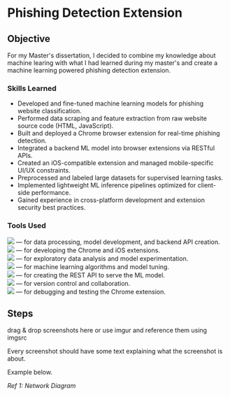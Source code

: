 # Phishing Detection Extension

## Objective

For my Master's dissertation, I decided to combine my knowledge about machine learing with what I had learned during my master's and create a machine learning powered phishing detection extension.

### Skills Learned

- Developed and fine-tuned machine learning models for phishing website classification.
- Performed data scraping and feature extraction from raw website source code (HTML, JavaScript).
- Built and deployed a Chrome browser extension for real-time phishing detection.
- Integrated a backend ML model into browser extensions via RESTful APIs.
- Created an iOS-compatible extension and managed mobile-specific UI/UX constraints.
- Preprocessed and labeled large datasets for supervised learning tasks.
- Implemented lightweight ML inference pipelines optimized for client-side performance.
- Gained experience in cross-platform development and extension security best practices.


### Tools Used

<img src="https://img.shields.io/badge/-Python-3776AB?&style=for-the-badge&logo=python&logoColor=white" /> — for data processing, model development, and backend API creation. <br>
<img src="https://img.shields.io/badge/-JavaScript-F7DF1E?&style=for-the-badge&logo=javascript&logoColor=black" /> — for developing the Chrome and iOS extensions. <br>
<img src="https://img.shields.io/badge/-Jupyter_Notebook-F37626?&style=for-the-badge&logo=jupyter&logoColor=white" /> — for exploratory data analysis and model experimentation. <br>
<img src="https://img.shields.io/badge/-scikit-learn-3776AB?&style=for-the-badge&logo=python&logoColor=white" /> — for machine learning algorithms and model tuning. <br>
<img src="https://img.shields.io/badge/-Flask-000000?&style=for-the-badge&logo=flask&logoColor=white" /> — for creating the REST API to serve the ML model. <br>
<img src="https://img.shields.io/badge/-GitHub-181717?&style=for-the-badge&logo=github&logoColor=white" /> — for version control and collaboration. <br>
<img src="https://img.shields.io/badge/-Chrome_DevTools-4285F4?&style=for-the-badge&logo=googlechrome&logoColor=white" /> — for debugging and testing the Chrome extension. <br>



## Steps
drag & drop screenshots here or use imgur and reference them using imgsrc

Every screenshot should have some text explaining what the screenshot is about.

Example below.

*Ref 1: Network Diagram*

